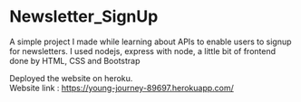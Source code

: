 # Newsletter_SignUp
A simple project I made while learning about APIs to enable users to signup for newsletters.
I used nodejs, express with node, a little bit of frontend done by HTML, CSS and Bootstrap

Deployed the website on heroku.   
Website link : https://young-journey-89697.herokuapp.com/
